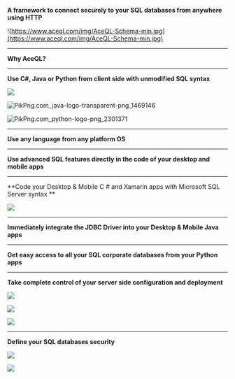 **A framework to connect securely to your SQL databases from anywhere using HTTP**

![https://www.aceql.com/img/AceQL-Schema-min.jpg](https://www.aceql.com/img/AceQL-Schema-min.jpg)

_________________________________________



**Why AceQL?**

________________________________________



**Use C#, Java or Python from client side with unmodified SQL syntax**

![](I:\_dev_awake\aceql-http-main\aceql-http\NEW_WEB\new_web_images\languages\logo-csharp.png)

![PikPng.com_java-logo-transparent-png_1469146](I:\_dev_awake\aceql-http-main\aceql-http\NEW_WEB\new_web_images\languages\PikPng.com_java-logo-transparent-png_1469146.png)

![PikPng.com_python-logo-png_2301371](I:\_dev_awake\aceql-http-main\aceql-http\NEW_WEB\new_web_images\languages\PikPng.com_python-logo-png_2301371.png)

______________________



**Use any language from any platform OS**



_____________________________________________________



**Use advanced SQL features directly in the code of your desktop and mobile apps**

___________________



**Code your Desktop & Mobile C # and Xamarin apps with Microsoft SQL Server syntax **

![](I:\_dev_awake\aceql-http-main\aceql-http\NEW_WEB\new_web_images\languages\PikPng.com_wipro-logo-png_4960058.png)


___________________________________



**Immediately integrate the JDBC Driver into your Desktop & Mobile Java apps**



_________________________________________________



**Get easy access to all your SQL corporate databases from your Python apps**



__________________________



**Take complete control of your server side configuration and deployment**

![](I:\_dev_awake\aceql-http-main\aceql-http\NEW_WEB\new_web_images\g_iconex\gearwheel.png)

![](I:\_dev_awake\aceql-http-main\aceql-http\NEW_WEB\new_web_images\g_iconex\wrench.png)

![](I:\_dev_awake\aceql-http-main\aceql-http\NEW_WEB\new_web_images\g_iconex\server_earth.png)

__________________________



**Define your SQL databases security**

![](I:\_dev_awake\aceql-http-main\aceql-http\NEW_WEB\new_web_images\g_iconex\firewall2.png)



![](I:\_dev_awake\aceql-http-main\aceql-http\NEW_WEB\new_web_images\g_iconex\fortress_tower.png)





